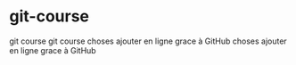 # git-course
git course git course
choses ajouter en ligne grace à GitHub
choses ajouter en ligne grace à GitHub
